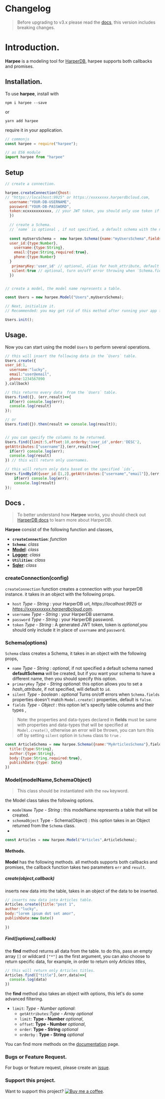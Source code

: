  # Changelog
> Before upgrading to v3.x please read the [docs](https://harpee-docs.netlify.app), this version includes breaking changes. 

# Introduction.
**Harpee** is a modeling tool for [HarperDB](https://harperdb.io/?utm_source=luckyvictory), harpee supports both callbacks and promises.


## Installation.
To use **harpee**, install with

`npm i harpee --save`

or 

`yarn add harpee`

require it in your application.

```js
// commonjs
const harpee = require("harpee");

// as ES6 module
import harpee from "harpee"

```

## Setup
```js
// create a connection.

harpee.createConnection({host:
// "https://localhost:9925" or https://xxxxxxxx.harperdbcloud.com,
  username:"YOUR-DB-USERNAME",
  password:"YOUR-DB-PASSWORD",
  token:xcxxxxxxxxxxx, // your JWT token, you should only use token if no `username` and `password`.
  })
  
  // create a Schema.
  // `name` is optional , if not specified, a default schema with the name `defaultSchema` will be created.
  
  const myUsersSchema =  new harpee.Schema({name:"myUsersSchema",fields:{
  user_id:{type:Number},
    username:{type:String},
    email:{type:String,required:true},
    phone:{type:Number}
  }
   primaryKey:'user_id' // optional, alias for hash_attribute, default 'id'
   silent:true // optional, turn on/off error throwing when `Schema.fields` doesn't match `Model.create` value, default false
  })


// create a model, the model name represents a table.

const Users = new harpee.Model("Users",myUsersSchema);

// Next, initialize it.
// Recommended: you may get rid of this method after running your app for the first time.

Users.init();

```
## Usage.
Now you can start using the model `Users` to perform several operations.
```js
// this will insert the following data in the `Users` table.
Users.create({
user_id:1,
  username:"lucky",
  email:"user@email",
  phone:1234567890
},callback)

```
```js
// this returns every data  from the `Users` table.
Users.find({}, (err,result)=>{
  if(err) console.log(err);
  console.log(result)
});

// or
Users.find({}).then(result => console.log(result));


// you can specify the columns to be returned.
Users.find({limit:5,offset:10,orderby:'user_id',order:'DESC'2,
getAttributes:["username"]},(err,result)=>{
  if(err) console.log(err);
  console.log(result)
}) // this will return only usernames.


```
```js
// this will return only data based on the specified `ids`,
Users.findById({user_id:[1,2],getAttributes:["username","email"]},(err,result)=>{
    if(err) console.log(err);
    console.log(result)
});

```
## Docs .
> To better understand how **Harpee** works, you should check out [HarperDB docs](https://harperdb.io/docs/overview/?utm_source=luckyvictory) to learn more about HarperDB.


**Harpee** consist of the following function and classes,

- **`createConnection`**: *function*
- **`Schema`**: *class*
- **[Model](https://harpee-docs.netlify.app/model)**: *class*
- **[Logger](https://harpee-docs.netlify.app/logger)**: *class*
- **`Utilities`**: *class*
- **[Sqler](https://harpee-docs.netlify.app/sqler)**: *class*

### createConnection(config)
`createConnection` function creates a connection with your harperDB instance. it takes in an object with the following props.
  - `host` *Type - String* : your HarperDB url, *https://localhost:9925* or *https://xxxxxxxxxx.harperdbcloud.com*.
  - `username` *Type - String* : your HarperDB username.
  - `password` *Type - String* : your HarperDB password.
  - `token` *Type - String* : A generated JWT token, token is *optional*,you should only include it in place of `username` and `password`. 

### Schema(options)
 `Schema` class creates a Schema, it takes in an object with the following props, 
   - `name` *Type - String* :  *optional*, if not specified a default schema named **defaultSchema** will be created, but if you want your schema to have a different name, then you should specify this option.   
   - `primaryKey` *Type - String* _*optional*_: this option allows you to set a *hash_attribute*, if not specified, will default to `id`.
   - `silent` *Type - boolean* : *optional* Turns on/off errors when `Schema.fields` properties doesn't match `Model.create()` properties, default is `false`.
   - `fields` *Type - Object* : this option let's specify table columns and their types ,
 
  > Note: the properties and data-types declared in **fields** must be same with properties and data-types that will be specified at `Model.create()`, otherwise an error will be thrown, you can turn this off by setting `silent` option in `Schema` class to `true` .

```js
const ArticleSchema = new harpee.Schema({name:"MyArticlesSchema"},fields:{
  title:{type:String},
  author:{type:String},
  body:{type:String,required:true},
  publishDate:{type: Date}
})
```
 
### Model(modelName,SchemaObject)

> This class should be instantiated with the `new` keyword. 

the Model class takes the following options.
   - `modelName` *Type - String* : this modelName represents a table that will be created.
  - `schemaObject` Type - Schema(Object) : this option takes in an Object returned from the `Schema` class.
  - 
```js
const Articles = new harpee.Model("Articles",ArticleSchema);

```
#### Methods.

**Model** has the following methods. all methods supports both callbacks and promises, the callback function takes two parameters `err` and `result`.
##### create(object,callback)
inserts new data into the table, takes in an object of the data to be inserted.

  ```js
  // inserts new data into Articles table.
  Articles.create({title:"post 1", 
  author:"lucky",
  body:"lorem ipsum dot set amor",
  publishDate:new Date()
    
  })
  ```
  ##### Find([options],callback)
  
  the **find** method returns all data from the table. to do this, pass an empty array `[]` or wildcard `["*"]` as the first argument, you can also choose to return specific data, for example, in order to return only *Articles titles*, 
  ```js
  // this will return only Articles titles.
  Articles.find(["title"],(err,data)=>{
    console.log(data)
  })
  ```
the **find** method also takes an object with options, this let's do some advanced filtering.
  - `limit`: *Type - Number* *optional*: 
      - `getAttributes`:*Type - Array* *optional*
      - `limit`: **Type - Number** *optional*, 
      - `offset`: **Type - Number** *optional*, 
      - `order`: **Type - String** *optional*
      - `orderby` : **Type - String** *optional* 

You can find more methods on the [documentation](https://harpee-docs.netlify.app/model) page.

### Bugs or Feature Request.
For bugs or feature request, please create an [issue](https://github.com/lucky-victory/harpee/issues).

### Support this project.
Want to support this project? [![Buy me a coffee](https://raw.githubusercontent.com/Lucky-victory/folio/main/files/images/blue-button.png)](https://buymeacoffee.com/luckyvictory).